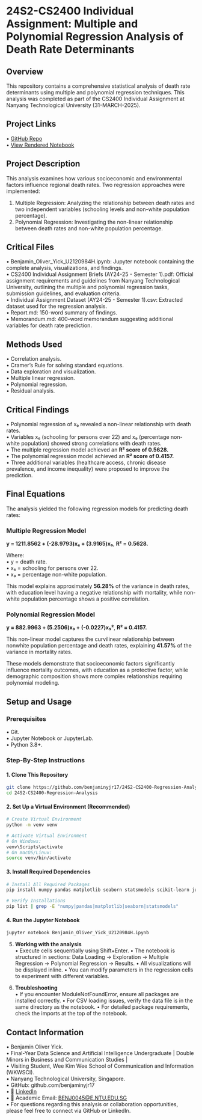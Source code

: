 # 24S2-CS2400 Individual Assignment: Multiple and Polynomial Regression Analysis of Death Rate Determinants  

## Overview  
This repository contains a comprehensive statistical analysis of death rate determinants using multiple and polynomial regression techniques.  This analysis was completed as part of the CS2400 Individual Assignment at Nanyang Technological University (31-MARCH-2025).  

## Project Links  
•	[GitHub Repo](https://github.com/benjaminyjr17/CS2400-Regression-Analysis.git)  
•	[View Rendered Notebook](https://nbviewer.org/github/benjaminyjr17/24S2-CS2400-Regression-Analysis/blob/a7295c2262a5847b3626b0b302e7279e69aef10f/Benjamin_Oliver_Yick_U2120984H.ipynb)  

## Project Description  
This analysis examines how various socioeconomic and environmental factors influence regional death rates.  Two regression approaches were implemented:  
1.	Multiple Regression: Analyzing the relationship between death rates and two independent variables (schooling levels and non-white population percentage).  
2.	Polynomial Regression: Investigating the non-linear relationship between death rates and non-white population percentage.  

## Critical Files  
•	Benjamin_Oliver_Yick_U2120984H.ipynb: Jupyter notebook containing the complete analysis, visualizations, and findings.  
•	CS2400 Individual Assignment Briefs (AY24-25 - Semester 1).pdf: Official assignment requirements and guidelines from Nanyang Technological University, outlining the multiple and polynomial regression tasks, submission guidelines, and evaluation criteria.  
•	Individual Assignment Dataset (AY24-25 - Semester 1).csv: Extracted dataset used for the regression analysis.  
•	Report.md: 150-word summary of findings.  
•	Memorandum.md: 400-word memorandum suggesting additional variables for death rate prediction.  

## Methods Used  
•	Correlation analysis.  
•	Cramer’s Rule for solving standard equations.  
•	Data exploration and visualization.  
•	Multiple linear regression.  
•	Polynomial regression.  
•	Residual analysis.  

## Critical Findings  
•	Polynomial regression of x₉ revealed a non-linear relationship with death rates.  
•	Variables x₆ (schooling for persons over 22) and x₉ (percentage non-white population) showed strong correlations with death rates.  
•	The multiple regression model achieved an **R² score of 0.5628.**  
•	The polynomial regression model achieved an **R² score of 0.4157.**  
•	Three additional variables (healthcare access, chronic disease prevalence, and income inequality) were proposed to improve the prediction.  

## Final Equations  
The analysis yielded the following regression models for predicting death rates:  

### Multiple Regression Model  
**y = 1211.8562 + (-28.9793)x₆ + (3.9165)x₉**, **R² = 0.5628.**  

Where:  
•	y = death rate.  
•	x₆ = schooling for persons over 22.  
•	x₉ = percentage non-white population.  

This model explains approximately **56.28%** of the variance in death rates, with education level having a negative relationship with mortality, while non-white population percentage shows a positive correlation.  

### Polynomial Regression Model  
**y = 882.9963 + (5.2506)x₉ + (-0.0227)x₉²**, **R² = 0.4157.**  

This non-linear model captures the curvilinear relationship between nonwhite population percentage and death rates, explaining **41.57%** of the variance in mortality rates.  

These models demonstrate that socioeconomic factors significantly influence mortality outcomes, with education as a protective factor, while demographic composition shows more complex relationships requiring polynomial modeling.  

## Setup and Usage  

### Prerequisites  
•	Git.  
•	Jupyter Notebook or JupyterLab.  
•	Python 3.8+.  

### Step-By-Step Instructions  

#### 1. **Clone This Repository**  
   ```bash  
   git clone https://github.com/benjaminyjr17/24S2-CS2400-Regression-Analysis.git  
   cd 24S2-CS2400-Regression-Analysis  
   ```  

#### 2. **Set Up a Virtual Environment (Recommended)**  
   ```bash  
   # Create Virtual Environment  
   python -m venv venv  

   # Activate Virtual Environment  
   # On Windows:  
   venv\Scripts\activate  
   # On macOS/Linux:  
   source venv/bin/activate  
   ```  

#### 3. **Install Required Dependencies**  
```bash  
# Install All Required Packages  
pip install numpy pandas matplotlib seaborn statsmodels scikit-learn jupyter  

# Verify Installations  
pip list | grep -E "numpy|pandas|matplotlib|seaborn|statsmodels"  
   ```  

#### 4. **Run the Jupyter Notebook**  
```bash  
jupyter notebook Benjamin_Oliver_Yick_U2120984H.ipynb  
   ```  

5. **Working with the analysis**  
•	Execute cells sequentially using Shift+Enter.
•	The notebook is structured in sections: Data Loading → Exploration → Multiple Regression → Polynomial Regression → Results.
•	All visualizations will be displayed inline.
•	You can modify parameters in the regression cells to experiment with different variables.

6. **Troubleshooting**  
•	If you encounter ModuleNotFoundError, ensure all packages are installed correctly.
•	For CSV loading issues, verify the data file is in the same directory as the notebook.
•	For detailed package requirements, check the imports at the top of the notebook.

## Contact Information  
•	Benjamin Oliver Yick.  
•	Final-Year Data Science and Artificial Intelligence Undergraduate | Double Minors in Business and Communication Studies |  
•	Visiting Student, Wee Kim Wee School of Communication and Information (WKWSCI).  
•	Nanyang Technological University, Singapore.  
•	GitHub: github.com/benjaminyjr17  
•	🔗 [LinkedIn](https://www.linkedin.com/in/benjaminyjr17)  
•	📧 Academic Email: BENJ0045@E.NTU.EDU.SG  
•	For questions regarding this analysis or collaboration opportunities, please feel free to connect via GitHub or LinkedIn.  
